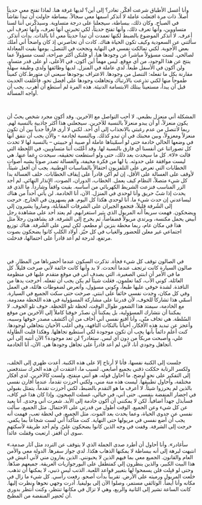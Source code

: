 
وأنا أغسل الأطباق شرعت أفكّر. تغادر؟ إلى أين؟ لديها غرفة هنا. لماذا تفتح معي حديثاً أصلاً. ذات مرة افتعلت عاملة لا أتذكر اسمها معي سجالاً. ببساطة حاولت أن تبدأ نقاشاً في الصباح. وكان ذلك، ببساطة، سيجعلنا على درجة متساوية. وسيذكّرني أننا لسنا متساووين، وأنها تعرف ذلك، وأنها تفتح حديثاً، لكي تخبرني أنها تعرف، وأنها تعرف أني أعرف. لا أتذكر الموضوع بالضبط لكنها تعمدت أن تبدأ حديثاً معي أنا بالذات. بدأت أتذكر. سألتني عن السعودية وكيف تكون الحياة هناك. كادت أن تحاصرني إذ كان واضحاً أني أملك بعض الأجوبة. لكني تمالكت نفسي في النهاية ونجحت في التنصل. يومها بقيت المعادلة لصالحي. لست مسؤولاً مباشراً عن وجودها هنا، أو فلنكن أكثر صراحة، لست مسؤولاً عما ينتج عن هذا الوجود، من أي موقع. ليس مهماً أين أكون، في الأعلى، أو على قدر متساوٍ، ولن أكون في الأسفل طبعاً. لدي عاملة في المنزل. لديها وظائفها ولدي وظيفة سهلة مقارنة بكل ما تفعله: التنصل من وجودها. الاعتراف بوجودها سيعني أن متورط.كان كميناً طموحاً منها لكني تذرعت بالارتباك وتجاهلت وجودها على أفضل نحو، فأغلقت الحديث قبل أن يبدأ، مستعيناً ببتلك الابتسامة الدنيئة. هذه المرة لم أستطع أن أهرب. يجب أن أواجه المسألة.

<br />

المشكلة أني منعزل بطبعي. لا أحب التواصل مع الآخرين. وقد أكون مجرد شخص يحبّ أن يكون منعزلاً، أو أن يبدو منعزلاً بالنسبة للآخرين. سيجعلني هذا أكثر جاذبية بالنسبة لهم. ربما لأتنصل من عدم رغبتي بالانجذاب إلى أي أحد. لكني لا أرى فارقاً جدياً بين أن تكون منعزلاً ومعزولاً، وبين محبتك في أن تبدو كذلك. وبالنسبة لخادمة - والآن يجب أن نتفق أنها في وضعها الحالي خادمة حتى لو أسمّيناها عاملة أو صبية أو حبيبتي – بالنسبة لها لا تحدث كل تصوراتنا عن أنفسنا أي فارق بالنسبة لها. وقد أعْلنَت أننا متساويين، في اللحظة التي قالت «لا». كل ما سيحدث بعد ذلك، حتى ولو استطعت تحقيقه، سيحدث رغماً عنها. هي ليست موافقة على حدوثه. يا لها من فكرة مخيفة، والغسالة تصدر صوتاً يشبه أصوات الخطابات التي تعرض على التلفزيون احتفالاً بالمناسبات الوطنية. يجب أن أفعل شيئاً، لأوقف على الغسالة على الأقل، إن لم أكن قادراً على إيقاف الخطابات. خلف الغسالة بدا كل شيء متصلاً، النظام كيف يعمل. الخطاب، الدوران، الصوت، الإنذار النهائي. لم أجد الزر المناسب فنزعت الشريط الكهربائي من أساسه. بقيت واقفاً وشارداً. ما الذي قد يحدث إذا شبّ حريق وأنا لوحدي في المنزل. الآن، أنا الخادمة. لن يأتي أحداً من هناك ليساعدني إن حدث شيء ما. أنا لوحدي هكذا كل اليوم. هم يسهرون في الخارج. خرجت إلى الشُرفة قليلاً، فتجمع الجيران على الشرفات المقابلة، وصاروا يشيرون إلي ويضحكون. فهمت سريعاً أنه المريول الذي يثير استغرابهم. لم يعتد أحد على مشاهدة رجل أبيض يحمل مكنسة، ويرتدي مريولاً فضفاضاً، ثم يخرج إلى الشرفة. قد يشاهدون رجلاً مثل هذا في مكان عام، ربما محطة بنزين أو مطعم، لكن ليس على الشُرفة. هناك توزيع اجتماعي غير معلن للحضور والغياب في كل حيّز. أولاد الكلب كانوا يضحكون بصوت مرتفع، لدرجة لم أعد قادراً على احتمالها، فدخلت.

<br />

في الصالون توقف كل شيء فجأة. تذكرت السكون عندما أحضرناها من المطار. في صالون السيارة كانت ترتجف عندما أتحدث. لا بد وأنها كانت خائفة لأني صرخت قليلاً. كل ما في الأمر أن ابنتي الصغيرة، التي يصدف أني في موقع متقدم عليها في منظومة العائلة، كوني الأب، كما تعلمون، فعَلت شيئاً لم يكن يجب أن تفعله. أخرجت يدها من النافذة. لشدة خوفي عليها طبعاً، وكوني مسؤول، وأتعرض لضغوطات هائلة، في العمل وفي كل مكان، وجدت نفسي خائفاً على ابنتي. صرخت حتى سكت الجميع في السيارة. أسمّي هذا تشاركاً للخوف، لأن قدرتنا على مشاركة المسؤولية في هذه اللحظة معدومة. مع الخادمة، سيمتد هذا الشعور طوال الوقت، لحظة تلو اللحظة. خوف تلو الخوف. لا يمكننا أن نتشارك المسؤولية، بل يمكننا أن نصدّر خوفنا كاملاً إلى الآخرين من موقع السُلطة. هي تخاف منّي، وأنا أقنع نفسي أني أخاف من أن أكتشف مصدر خوفها وسببه، وأعجز عن تبديد هذه الأفكار، أحياناً بالنكات التافهة، وفي أغلب الأحيان بتجاهلي لوجودها. كنت أعلم دائماً بأنها يجب أن تكون موجودة لكي أستطيع تجاهلها. وهكذا قلبت الطاولة علي، وأصبحت مربكاً من دون أي لبس. ستغادر؟ لن تعد موجودة؟ الآن أنتبه إلى أني أتجاهل وجودي أنا، لأني لم أعد قادراً على تجاهل وجودها هي. الآن، أنا الخادمة.

<br />
جلست إلى الكنبة نفسها، فأنا لا أرتاح إلا على هذه الكنبة. أعدت ظهري إلى الخلف، ولكسر الرتابة حككت ذقني بجميع أصابعي. لسبب ما، اعتقدت أن هذه الحرك ستدفعني إلى التفكير على نحوٍ أوضح. ما أحاول قوله، هو أنني منفتح، ولست كالآخرين. لدي أفكار مختلفة، وأحاول تطبيقها. ليست هذه منة مني، ولكني أحرزت تقدماً، عندما أقارن نفسي بالذين لم يحرزوا شيئاً. لا أعرف ما هو التقدم بالضبط، لكني أحرزت تقدماً، يتمثل بقبولي في احضار المنفضة بنفسي. حتى أني، في خيالي، غسلت الصحون. وإذا كان هذا غير كاف، فسأبذل جهداً اضافياً. لكن لا يمكنني أن أكون خادمة إلى الأبد. شعرت أني وحدى. أنا بعيد عن كل شيء وعن الجميع. الوقت أطول من قدرتي على الاحتمال. مثل الجميع، سألت نفسي عن جدوى الحياة، وعما يحدث بعد الموت. مثل الجميع، في لحظة تعب، فهمت أنه يجب أن أضع نفسي في مريولها حتى النهاية. كنت متأكداً أني لست شجاعاً بما يكفي. خرجت إلى الشرفة. وقفت في وجه الذين كانوا يضحكون عليّ. ولم أجد طريقة لأسكتهم سوى أن أقفز. ارتعبت وقفلت عائداً.

<br />

«سأغادر». وأنا أحاول أن أطرد صدى الجملة الذي لا يتوقف عن التردد مثل آثار صدمة، انتبهت لبرهة إلى أنه ببساطة لا يمكنها الذهاب هكذا. لدي جواز سفرها. الدولة معي والأمن العام والقانون. الجميع معي بما فيهم الذين لا يحبونني. الذين يغارون مني لأني أعيش في هذا البيت الكبير، والذين ينظرون إلي كمتطفل على البورجوازيات العريقة. جميعهم ضدّها. وحتى لو قبِلت فلن يسمحوا لها بتغيير قواعد اللعبة. الذنب ليس ذنبي، لا يمكنها أن تذهب. خلعت المريول ورميته على الأرض. تقريباً بدأت أصحو. رفعت رأسي. كل شيء ما زال في مكانه وأنا أيضاً. الوثائقي مستمر، وصلوا الآن إلى بوليفيا. أدرت وجهي نحوها ونظرت إليها. كانت الساعة تشير إلى الثانية والربع، وهي لا تزال في مكانها تنتظر، وكنت أنتظر بدوري أن تُحضِر المنفضة من المطبخ.
